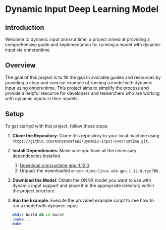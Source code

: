 # Dynamic Input Deep Learning Model

## Introduction

Welcome to dynamic input onnxruntime, a project aimed at providing a comprehensive guide and implementation for running a model with dynamic input via onnxruntime.

## Overview

The goal of this project is to fill the gap in available guides and resources by providing a clear and concise example of running a model with dynamic input using onnxruntime. This project aims to simplify the process and provide a helpful resource for developers and researchers who are working with dynamic inputs in their models.

## Setup

To get started with this project, follow these steps:

1. **Clone the Repository**: Clone this repository to your local machine using `https://github.com/mohsensafaei/Dynamic-Input-onnxruntime.git`.

2. **Install Dependencies**: Make sure you have all the necessary dependencies installed.

    1. [Download onnxruntime gpu-1.12.0](https://github.com/microsoft/onnxruntime/releases?page=2).
    2. Unpack the downloaded `onnxruntime-linux-x64-gpu-1.12.0.tgz` file.

3. **Download the Model**: Obtain the ONNX model you want to use with dynamic input support and place it in the appropriate directory within the project structure.

4. **Run the Example**: Execute the provided example script to see how to run a model with dynamic input:

    ```bash
    mkdir build && cd build
    cmake ..
    make
    ```
